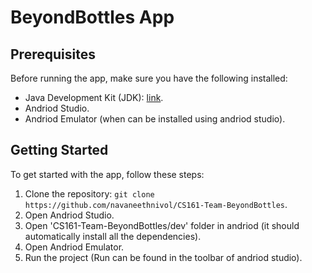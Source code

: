# BeyondBottles App

## Prerequisites

Before running the app, make sure you have the following installed:

- Java Development Kit (JDK): [link](https://www.oracle.com/java/technologies/downloads/#java21).
- Andriod Studio.
- Andriod Emulator (when can be installed using andriod studio).

## Getting Started

To get started with the app, follow these steps:

1. Clone the repository: `git clone https://github.com/navaneethnivol/CS161-Team-BeyondBottles`.
2. Open Andriod Studio.
3. Open 'CS161-Team-BeyondBottles/dev' folder in andriod (it should automatically install all the dependencies).
4. Open Andriod Emulator.
5. Run the project (Run can be found in the toolbar of andriod studio).
